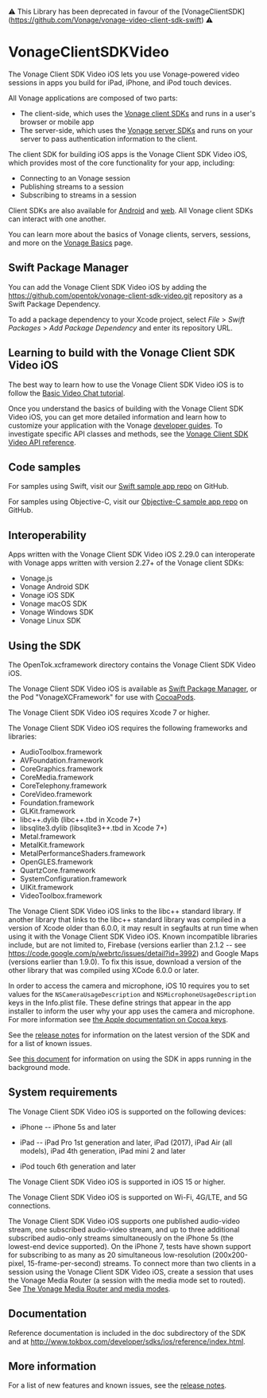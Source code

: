  :warning: This Library has been deprecated in favour of the [VonageClientSDK] (https://github.com/Vonage/vonage-video-client-sdk-swift) :warning:

# VonageClientSDKVideo

The Vonage Client SDK Video iOS lets you use Vonage-powered video sessions in apps
you build for iPad, iPhone, and iPod touch devices.

All Vonage applications are composed of two parts:

* The client-side, which uses the [Vonage client
  SDKs](https://tokbox.com/developer/sdks/client/) and runs in a user's
  browser or mobile app
* The server-side, which uses the [Vonage server
  SDKs](https://tokbox.com/developer/sdks/server/) and runs on your server
  to pass authentication information to the client.

The client SDK for building iOS apps is the Vonage Client SDK Video iOS, which provides
most of the core functionality for your app, including:

* Connecting to an Vonage session
* Publishing streams to a session
* Subscribing to streams in a session

Client SDKs are also available for
[Android](https://tokbox.com/developer/sdks/android/) and
[web](https://tokbox.com/developer/sdks/js/). All Vonage client SDKs can interact with one another.

You can learn more about the basics of Vonage clients, servers, sessions, and
more on the [Vonage Basics](https://tokbox.com/developer/guides/basics/) page.

Swift Package Manager
---------------------
You can add the Vonage Client SDK Video iOS by adding the https://github.com/opentok/vonage-client-sdk-video.git repository as a Swift Package Dependency.

To add a package dependency to your Xcode project, select *File* > *Swift Packages* > *Add Package Dependency* and enter its repository URL.

Learning to build with the Vonage Client SDK Video iOS
------------------------------------------------------

The best way to learn how to use the Vonage Client SDK Video iOS is to follow the 
[Basic Video Chat tutorial](https://tokbox.com/developer/tutorials/ios/).

Once you understand the basics of building with the Vonage Client SDK Video iOS, you
can get more detailed information and learn how to customize your application
with the Vonage [developer guides](https://tokbox.com/developer/guides).
To investigate specific API classes and methods, see the [Vonage Client SDK Video API
reference](https://tokbox.com/developer/sdks/ios/reference/).

Code samples
------------

For samples using Swift, visit our [Swift sample app
repo](https://github.com/opentok/opentok-ios-sdk-samples-swift)
on GitHub.

For samples using Objective-C, visit our [Objective-C sample app
repo](https://github.com/opentok/opentok-ios-sdk-samples)
on GitHub.

Interoperability
----------------

Apps written with the Vonage Client SDK Video iOS 2.29.0 can interoperate with Vonage apps
written with version 2.27+ of the Vonage client SDKs:

* Vonage.js
* Vonage Android SDK
* Vonage iOS SDK
* Vonage macOS SDK
* Vonage Windows SDK
* Vonage Linux SDK

Using the SDK
-------------

The OpenTok.xcframework directory contains the Vonage Client SDK Video iOS.

The Vonage Client SDK Video iOS is available as [Swift Package Manager](https://github.com/opentok/vonage-video-sdk.git), 
or the Pod "VonageXCFramework" for use with [CocoaPods](http://cocoapods.org/).

The Vonage Client SDK Video iOS requires Xcode 7 or higher.

The Vonage Client SDK Video iOS requires the following frameworks and libraries:

* AudioToolbox.framework
* AVFoundation.framework
* CoreGraphics.framework
* CoreMedia.framework
* CoreTelephony.framework
* CoreVideo.framework
* Foundation.framework
* GLKit.framework
* libc++.dylib (libc++.tbd in Xcode 7+)
* libsqlite3.dylib (libsqlite3++.tbd in Xcode 7+)
* Metal.framework
* MetalKit.framework
* MetalPerformanceShaders.framework
* OpenGLES.framework
* QuartzCore.framework
* SystemConfiguration.framework
* UIKit.framework
* VideoToolbox.framework

The Vonage Client SDK Video iOS links to the libc++ standard library. If another library
that links to the libc++ standard library was compiled in a version of Xcode
older than 6.0.0, it may result in segfaults at run time when using it with the
Vonage Client SDK Video iOS. Known incompatible libraries include, but are not limited to,
Firebase (versions earlier than 2.1.2 -- see
https://code.google.com/p/webrtc/issues/detail?id=3992) and Google Maps
(versions earlier than 1.9.0). To fix this issue, download a version of the
other library that was compiled using XCode 6.0.0 or later.

In order to access the camera and microphone, iOS 10 requires you to set values
for the `NSCameraUsageDescription` and `NSMicrophoneUsageDescription` keys in
the Info.plist file. These define strings that appear in the app installer to
inform the user why your app uses the camera and microphone. For more
information see [the Apple documentation on Cocoa
keys](https://developer.apple.com/library/content/documentation/General/Reference/InfoPlistKeyReference/Articles/CocoaKeys.html).

See the [release notes](release-notes.md) for information on the latest version
of the SDK and for a list of known issues.

See [this document](http://tokbox.com/developer/sdks/ios/background-state.html)
for information on using the SDK in apps running in the background mode.

System requirements
-------------------

The Vonage Client SDK Video iOS is supported on the following devices:

* iPhone -- iPhone 5s and later

* iPad -- iPad Pro 1st generation and later, iPad (2017), iPad Air (all models),
  iPad 4th generation, iPad mini 2 and later

* iPod touch 6th generation and later

The Vonage Client SDK Video iOS is supported in iOS 15 or higher.

The Vonage Client SDK Video iOS is supported on Wi-Fi, 4G/LTE, and 5G connections.

The Vonage Client SDK Video iOS supports one published audio-video stream, one
subscribed audio-video stream, and up to three additional subscribed
audio-only streams simultaneously on the iPhone 5s (the lowest-end
device supported). On the iPhone 7, tests have shown support for
subscribing to as many as 20 simultaneous low-resolution (200x200-pixel,
15-frame-per-second) streams. To connect more than two clients in a
session using the Vonage Client SDK Video iOS, create a session that uses the Vonage
Media Router (a session with the media mode set to routed). See
[The Vonage Media Router and media
modes](http://tokbox.com/developer/guides/create-session/#media-mode).

Documentation
-------------

Reference documentation is included in the doc subdirectory of the SDK and at
<http://www.tokbox.com/developer/sdks/ios/reference/index.html>.

More information
-----------------

For a list of new features and known issues, see the [release notes](release-notes.md).

